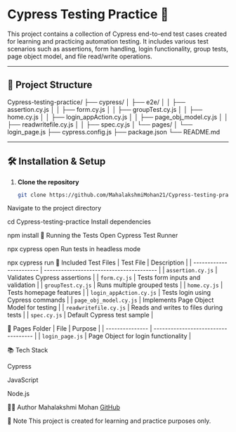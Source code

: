 # Cypress Testing Practice 🚀

This project contains a collection of Cypress end-to-end test cases created for learning and practicing automation testing. It includes various test scenarios such as assertions, form handling, login functionality, group tests, page object model, and file read/write operations.

---

## 📂 Project Structure

Cypress-testing-practice/
├── cypress/
│ ├── e2e/
│ │ ├── assertion.cy.js
│ │ ├── form.cy.js
│ │ ├── groupTest.cy.js
│ │ ├── home.cy.js
│ │ ├── login_appAction.cy.js
│ │ ├── page_obj_model.cy.js
│ │ ├── readwritefile.cy.js
│ │ ├── spec.cy.js
│ └── pages/
│ └── login_page.js
├── cypress.config.js
├── package.json
└── README.md


---

## 🛠️ Installation & Setup

1. **Clone the repository**
   ```bash
   git clone https://github.com/MahalakshmiMohan21/Cypress-testing-practice.git
Navigate to the project directory

cd Cypress-testing-practice
Install dependencies


npm install
🚀 Running the Tests
Open Cypress Test Runner

npx cypress open
Run tests in headless mode

npx cypress run
🧪 Included Test Files
| Test File               | Description                              |
| ----------------------- | ---------------------------------------- |
| `assertion.cy.js`       | Validates Cypress assertions             |
| `form.cy.js`            | Tests form inputs and validation         |
| `groupTest.cy.js`       | Runs multiple grouped tests              |
| `home.cy.js`            | Tests homepage features                  |
| `login_appAction.cy.js` | Tests login using Cypress commands       |
| `page_obj_model.cy.js`  | Implements Page Object Model for testing |
| `readwritefile.cy.js`   | Reads and writes to files during tests   |
| `spec.cy.js`            | Default Cypress test sample              |


📁 Pages Folder
| File            | Purpose                             |
| --------------- | ----------------------------------- |
| `login_page.js` | Page Object for login functionality |


📚 Tech Stack

Cypress

JavaScript

Node.js

👩‍💻 Author
Mahalakshmi Mohan
[GitHub](https://github.com/MahalakshmiMohan21)

📌 Note
This project is created for learning and practice purposes only.
